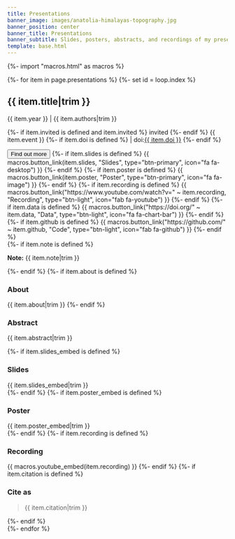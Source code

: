 ```yaml
---
title: Presentations
banner_image: images/anatolia-himalayas-topography.jpg
banner_position: center
banner_title: Presentations
banner_subtitle: Slides, posters, abstracts, and recordings of my presentations
template: base.html
---
```


{%- import "macros.html" as macros %}

{%- for item in page.presentations %}
  {%- set id = loop.index %}
<div class="mb-5">
  <h2 class="fs-4 mb-1">
    {{ item.title|trim }}
  </h2>
  <p class="mb-1 fs-6">
    <span class="text-muted">{{ item.year }}</span> |
    {{ item.authors|trim }}
  </p>
  <p class="text-muted fs-6">
    {%- if item.invited is defined and item.invited %}
      <span class="badge bg-success fw-normal me-1">
        <i class="fa fa-paper-plane me-1" aria-hidden="true"></i>
        invited
      </span>
    {%- endif %}
    {{ item.event }}
    {%- if item.doi is defined %}
      | doi:<a href="https://doi.org/{{ item.doi }}">{{ item.doi }}</a>
    {%- endif %}
  </p>
  <button class="btn btn-secondary btn-sm me-1 mb-2" type="button"
      data-bs-toggle="collapse" data-bs-target="#collapse-{{ id }}"
      aria-expanded="false" aria-controls="collapse-{{ id }}">
    Find out more <i class="fa fa-chevron-circle-down ms-1" aria-hidden="true"></i>
  </button>
  {%- if item.slides is defined %}
    {{ macros.button_link(item.slides, "Slides", type="btn-primary", icon="fa fa-desktop") }}
  {%- endif %}
  {%- if item.poster is defined %}
    {{ macros.button_link(item.poster, "Poster", type="btn-primary", icon="fa fa-image") }}
  {%- endif %}
  {%- if item.recording is defined %}
    {{ macros.button_link("https://www.youtube.com/watch?v=" ~ item.recording, "Recording", type="btn-light", icon="fab fa-youtube") }}
  {%- endif %}
  {%- if item.data is defined %}
    {{ macros.button_link("https://doi.org/" ~ item.data, "Data", type="btn-light", icon="fa fa-chart-bar") }}
  {%- endif %}
  {%- if item.github is defined %}
    {{ macros.button_link("https://github.com/" ~ item.github, "Code", type="btn-light", icon="fab fa-github") }}
  {%- endif %}
  <div id="collapse-{{ id }}" class="collapse paper-info mt-2 overflow-hidden">
    <section class="row gx-5">
      <div class="col-lg-6">
        {%- if item.note is defined %}
          <div class="callout callout-note mb-4">
            <p><strong>Note:</strong> {{ item.note|trim }}</p>
          </div>
        {%- endif %}
        {%- if item.about is defined %}
          <h3 class="fs-4">About</h3>
          {{ item.about|trim }}
        {%- endif %}
        <h3 class="fs-4">Abstract</h3>
        <p>{{ item.abstract|trim }}</p>
      </div>
      <div class="col-lg-6">
        {%- if item.slides_embed is defined %}
          <h3 class="fs-4">Slides</h3>
          <div class="mb-3">
          {{ item.slides_embed|trim }}
          </div>
        {%- endif %}
        {%- if item.poster_embed is defined %}
          <h3 class="fs-4">Poster</h3>
          <div class="mb-3">
          {{ item.poster_embed|trim }}
          </div>
        {%- endif %}
        {%- if item.recording is defined %}
          <h3 class="fs-4">Recording</h3>
          {{ macros.youtube_embed(item.recording) }}
        {%- endif %}
        {%- if item.citation is defined %}
          <h3 class="fs-4">Cite as</h3>
          <blockquote class="mb-4">{{ item.citation|trim }}</blockquote>
        {%- endif %}
      </div>
    </section>
  </div>
</div>
{%- endfor %}
